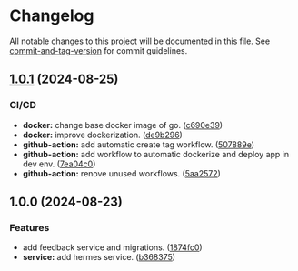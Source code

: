 # Changelog

All notable changes to this project will be documented in this file. See [commit-and-tag-version](https://github.com/absolute-version/commit-and-tag-version) for commit guidelines.

## [1.0.1](https://github.com/just-pthai-it/UTCTSS-microservices/compare/v1.0.0...v1.0.1) (2024-08-25)


### CI/CD

* **docker:** change base docker image of go. ([c690e39](https://github.com/just-pthai-it/UTCTSS-microservices/commit/c690e399fb0791859c2edd62a8ef82b1065801cb))
* **docker:** improve dockerization. ([de9b296](https://github.com/just-pthai-it/UTCTSS-microservices/commit/de9b2961d16a4d04cd560a54ffecef1881558bf3))
* **github-action:** add automatic create tag workflow. ([507889e](https://github.com/just-pthai-it/UTCTSS-microservices/commit/507889eb01639e6228f92d7e429e40b821068f71))
* **github-action:** add workflow to automatic dockerize and deploy app in dev env. ([7ea04c0](https://github.com/just-pthai-it/UTCTSS-microservices/commit/7ea04c080ddbafad49c5886dcdcae2d952b60b25))
* **github-action:** renove unused workflows. ([5aa2572](https://github.com/just-pthai-it/UTCTSS-microservices/commit/5aa257261db717591e046b2950de61778bb90be7))

## 1.0.0 (2024-08-23)


### Features

* add feedback service and migrations. ([1874fc0](https://github.com/just-pthai-it/UTCTSS-microservices/commit/1874fc0bd183936462df8ad3448a526513ba46ab))
* **service:** add hermes service. ([b368375](https://github.com/just-pthai-it/UTCTSS-microservices/commit/b3683752302bc02e0791f5b3cf6cc7f1c19014f0))
